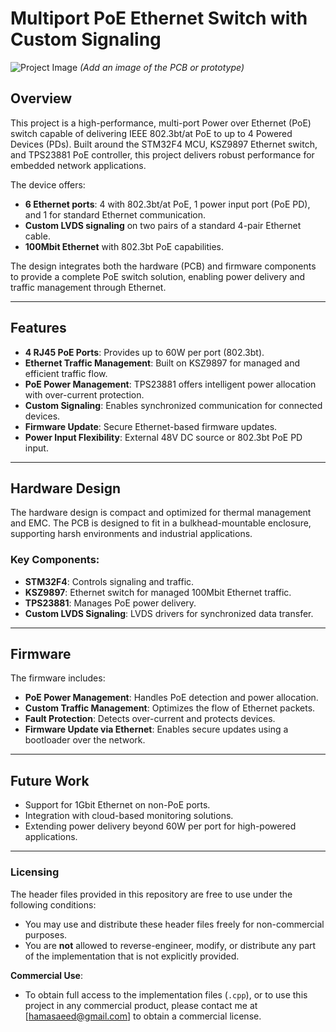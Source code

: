 # Multiport PoE Ethernet Switch with Custom Signaling

![Project Image](path-to-image.jpg) *(Add an image of the PCB or prototype)*

## Overview
This project is a high-performance, multi-port Power over Ethernet (PoE) switch capable of delivering IEEE 802.3bt/at PoE to up to 4 Powered Devices (PDs). Built around the STM32F4 MCU, KSZ9897 Ethernet switch, and TPS23881 PoE controller, this project delivers robust performance for embedded network applications.

The device offers:
- **6 Ethernet ports**: 4 with 802.3bt/at PoE, 1 power input port (PoE PD), and 1 for standard Ethernet communication.
- **Custom LVDS signaling** on two pairs of a standard 4-pair Ethernet cable.
- **100Mbit Ethernet** with 802.3bt PoE capabilities.

The design integrates both the hardware (PCB) and firmware components to provide a complete PoE switch solution, enabling power delivery and traffic management through Ethernet.

---

## Features
- **4 RJ45 PoE Ports**: Provides up to 60W per port (802.3bt).
- **Ethernet Traffic Management**: Built on KSZ9897 for managed and efficient traffic flow.
- **PoE Power Management**: TPS23881 offers intelligent power allocation with over-current protection.
- **Custom Signaling**: Enables synchronized communication for connected devices.
- **Firmware Update**: Secure Ethernet-based firmware updates.
- **Power Input Flexibility**: External 48V DC source or 802.3bt PoE PD input.

---

## Hardware Design
The hardware design is compact and optimized for thermal management and EMC. The PCB is designed to fit in a bulkhead-mountable enclosure, supporting harsh environments and industrial applications.

### Key Components:
- **STM32F4**: Controls signaling and traffic.
- **KSZ9897**: Ethernet switch for managed 100Mbit Ethernet traffic.
- **TPS23881**: Manages PoE power delivery.
- **Custom LVDS Signaling**: LVDS drivers for synchronized data transfer.

---

## Firmware
The firmware includes:
- **PoE Power Management**: Handles PoE detection and power allocation.
- **Custom Traffic Management**: Optimizes the flow of Ethernet packets.
- **Fault Protection**: Detects over-current and protects devices.
- **Firmware Update via Ethernet**: Enables secure updates using a bootloader over the network.

---

<!-- ## Project Documentation

1. **Hardware**:
   - [Schematic](path-to-schematic.pdf)
   - [PCB Layout](path-to-pcb-layout.pdf)
   - [Bill of Materials (BOM)](path-to-bom.csv)
   - [Enclosure Design](path-to-enclosure-design.pdf)

2. **Firmware**:
   - [Source Code](path-to-firmware)
   - [Configuration Guide](path-to-guide)

---

## Testing & Validation
The hardware and firmware were rigorously tested for:
- **PoE power allocation** and over-current protection.
- **Ethernet throughput** across all ports.
- **Compliance with industry standards**: IEEE 802.3bt/at, EMC.
- **Reliability** under varying environmental conditions (temperature, humidity, etc.).

---

## How to Build & Use

### Hardware Assembly
1. Assemble the PCB using the provided schematic and BOM.
2. Mount the PCB in the provided enclosure.

### Flashing the Firmware
- Connect the STM32F4 via ST-Link and flash the firmware using [open-source toolchain].

### Using the PoE Switch
- Connect up to 4 Powered Devices (PDs) to the PoE ports.
- Configure custom signaling through the provided UI or CLI.
- Monitor and manage the device via Ethernet.

---
-->

## Future Work
- Support for 1Gbit Ethernet on non-PoE ports.
- Integration with cloud-based monitoring solutions.
- Extending power delivery beyond 60W per port for high-powered applications.

---

### Licensing
The header files provided in this repository are free to use under the following conditions:
- You may use and distribute these header files freely for non-commercial purposes.
- You are **not** allowed to reverse-engineer, modify, or distribute any part of the implementation that is not explicitly provided.

**Commercial Use**: 
- To obtain full access to the implementation files (`.cpp`), or to use this project in any commercial product, please contact me at [hamasaeed@gmail.com] to obtain a commercial license.
